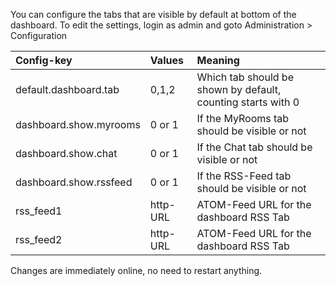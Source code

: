You can configure the tabs that are visible by default at bottom of the dashboard. To edit the settings, login as admin and goto Administration > Configuration

| Config-key | Values | Meaning |
|:-----------|:-------|:--------|
| default.dashboard.tab | 0,1,2 | Which tab should be shown by default, counting starts with 0 |
| dashboard.show.myrooms | 0 or 1 | If the MyRooms tab should be visible or not |
| dashboard.show.chat | 0 or 1 | If the Chat tab should be visible or not |
| dashboard.show.rssfeed | 0 or 1 | If the RSS-Feed tab should be visible or not |
| rss\_feed1 | http-URL | ATOM-Feed URL for the dashboard RSS Tab |
| rss\_feed2 | http-URL | ATOM-Feed URL for the dashboard RSS Tab |

Changes are immediately online, no need to restart anything.